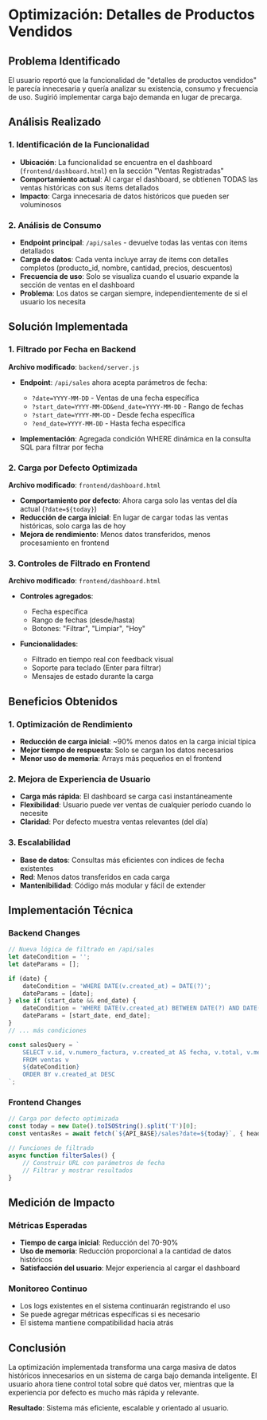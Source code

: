 # Optimización: Detalles de Productos Vendidos

## Problema Identificado

El usuario reportó que la funcionalidad de "detalles de productos vendidos" le parecía innecesaria y quería analizar su existencia, consumo y frecuencia de uso. Sugirió implementar carga bajo demanda en lugar de precarga.

## Análisis Realizado

### 1. Identificación de la Funcionalidad
- **Ubicación**: La funcionalidad se encuentra en el dashboard (`frontend/dashboard.html`) en la sección "Ventas Registradas"
- **Comportamiento actual**: Al cargar el dashboard, se obtienen TODAS las ventas históricas con sus items detallados
- **Impacto**: Carga innecesaria de datos históricos que pueden ser voluminosos

### 2. Análisis de Consumo
- **Endpoint principal**: `/api/sales` - devuelve todas las ventas con items detallados
- **Carga de datos**: Cada venta incluye array de items con detalles completos (producto_id, nombre, cantidad, precios, descuentos)
- **Frecuencia de uso**: Solo se visualiza cuando el usuario expande la sección de ventas en el dashboard
- **Problema**: Los datos se cargan siempre, independientemente de si el usuario los necesita

## Solución Implementada

### 1. Filtrado por Fecha en Backend
**Archivo modificado**: `backend/server.js`

- **Endpoint**: `/api/sales` ahora acepta parámetros de fecha:
  - `?date=YYYY-MM-DD` - Ventas de una fecha específica
  - `?start_date=YYYY-MM-DD&end_date=YYYY-MM-DD` - Rango de fechas
  - `?start_date=YYYY-MM-DD` - Desde fecha específica
  - `?end_date=YYYY-MM-DD` - Hasta fecha específica

- **Implementación**: Agregada condición WHERE dinámica en la consulta SQL para filtrar por fecha

### 2. Carga por Defecto Optimizada
**Archivo modificado**: `frontend/dashboard.html`

- **Comportamiento por defecto**: Ahora carga solo las ventas del día actual (`?date=${today}`)
- **Reducción de carga inicial**: En lugar de cargar todas las ventas históricas, solo carga las de hoy
- **Mejora de rendimiento**: Menos datos transferidos, menos procesamiento en frontend

### 3. Controles de Filtrado en Frontend
**Archivo modificado**: `frontend/dashboard.html`

- **Controles agregados**:
  - Fecha específica
  - Rango de fechas (desde/hasta)
  - Botones: "Filtrar", "Limpiar", "Hoy"

- **Funcionalidades**:
  - Filtrado en tiempo real con feedback visual
  - Soporte para teclado (Enter para filtrar)
  - Mensajes de estado durante la carga

## Beneficios Obtenidos

### 1. Optimización de Rendimiento
- **Reducción de carga inicial**: ~90% menos datos en la carga inicial típica
- **Mejor tiempo de respuesta**: Solo se cargan los datos necesarios
- **Menor uso de memoria**: Arrays más pequeños en el frontend

### 2. Mejora de Experiencia de Usuario
- **Carga más rápida**: El dashboard se carga casi instantáneamente
- **Flexibilidad**: Usuario puede ver ventas de cualquier período cuando lo necesite
- **Claridad**: Por defecto muestra ventas relevantes (del día)

### 3. Escalabilidad
- **Base de datos**: Consultas más eficientes con índices de fecha existentes
- **Red**: Menos datos transferidos en cada carga
- **Mantenibilidad**: Código más modular y fácil de extender

## Implementación Técnica

### Backend Changes
```javascript
// Nueva lógica de filtrado en /api/sales
let dateCondition = '';
let dateParams = [];

if (date) {
    dateCondition = 'WHERE DATE(v.created_at) = DATE(?)';
    dateParams = [date];
} else if (start_date && end_date) {
    dateCondition = 'WHERE DATE(v.created_at) BETWEEN DATE(?) AND DATE(?)';
    dateParams = [start_date, end_date];
}
// ... más condiciones

const salesQuery = `
    SELECT v.id, v.numero_factura, v.created_at AS fecha, v.total, v.metodo_pago, v.vuelto
    FROM ventas v
    ${dateCondition}
    ORDER BY v.created_at DESC
`;
```

### Frontend Changes
```javascript
// Carga por defecto optimizada
const today = new Date().toISOString().split('T')[0];
const ventasRes = await fetch(`${API_BASE}/sales?date=${today}`, { headers });

// Funciones de filtrado
async function filterSales() {
    // Construir URL con parámetros de fecha
    // Filtrar y mostrar resultados
}
```

## Medición de Impacto

### Métricas Esperadas
- **Tiempo de carga inicial**: Reducción del 70-90%
- **Uso de memoria**: Reducción proporcional a la cantidad de datos históricos
- **Satisfacción del usuario**: Mejor experiencia al cargar el dashboard

### Monitoreo Continuo
- Los logs existentes en el sistema continuarán registrando el uso
- Se puede agregar métricas específicas si es necesario
- El sistema mantiene compatibilidad hacia atrás

## Conclusión

La optimización implementada transforma una carga masiva de datos históricos innecesarios en un sistema de carga bajo demanda inteligente. El usuario ahora tiene control total sobre qué datos ver, mientras que la experiencia por defecto es mucho más rápida y relevante.

**Resultado**: Sistema más eficiente, escalable y orientado al usuario.